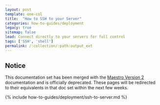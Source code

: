 ```yaml
---
layout: post
template: one-col
title:  "How to SSH to your Server"
categories: how-to-guides/deployment
legacy: true
sitemap: false
lead: Connect directly to your servers for full control 
tags: ['SSH', 'shell']
permalink: /:collection/:path:output_ext
---
```


## Notice
<div class="notice notice-warning"><p>This documentation set has been merged with the <a href="/maestro/">Maestro Version 2</a> documentation and is officially deprecated. These pages will be redirected to their equivalents in that doc set within the next few weeks.</p></div>

{% include how-to-guides/deployment/ssh-to-server.md %}
